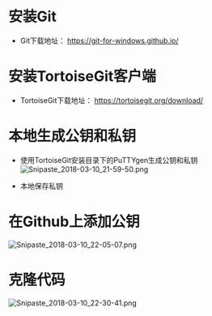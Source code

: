 # 安装Git
* Git下载地址： https://git-for-windows.github.io/

# 安装TortoiseGit客户端
* TortoiseGit下载地址： https://tortoisegit.org/download/

# 本地生成公钥和私钥
* 使用TortoiseGit安装目录下的PuTTYgen生成公钥和私钥
![Snipaste_2018-03-10_21-59-50.png](https://i.loli.net/2018/03/10/5aa3e7f946f7a.png)

* 本地保存私钥

# 在Github上添加公钥
![Snipaste_2018-03-10_22-05-07.png](https://i.loli.net/2018/03/10/5aa3e7f95604a.png)

# 克隆代码

![Snipaste_2018-03-10_22-30-41.png](https://i.loli.net/2018/03/10/5aa3ec2a034ad.png)